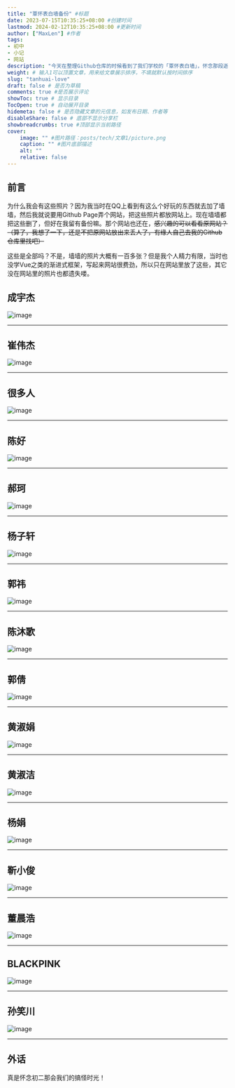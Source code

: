 ```yaml
---
title: "覃怀表白墙备份" #标题
date: 2023-07-15T10:35:25+08:00 #创建时间
lastmod: 2024-02-12T10:35:25+08:00 #更新时间
author: ["MaxLen"] #作者
tags: 
- 初中
- 小记
- 网站
description: "今天在整理Github仓库的时候看到了我们学校的「覃怀表白墙」，怀念那段逝去的欢乐时光" #描述
weight: # 输入1可以顶置文章，用来给文章展示排序，不填就默认按时间排序
slug: "tanhuai-love"
draft: false # 是否为草稿
comments: true #是否展示评论
showToc: true # 显示目录
TocOpen: true # 自动展开目录
hidemeta: false # 是否隐藏文章的元信息，如发布日期、作者等
disableShare: false # 底部不显示分享栏
showbreadcrumbs: true #顶部显示当前路径
cover:
    image: "" #图片路径：posts/tech/文章1/picture.png
    caption: "" #图片底部描述
    alt: ""
    relative: false
---
```


## 前言

为什么我会有这些照片？因为我当时在QQ上看到有这么个好玩的东西就去加了墙墙，然后我就说要用Github Page弄个网站，把这些照片都放网站上。现在墙墙都把这些删了，但好在我留有备份嘛。那个网站也还在，~~感兴趣的可以看看原网站？（算了，我想了一下，还是不把原网站放出来丢人了，有缘人自己去我的Github仓库里找吧）~~

这些是全部吗？不是，墙墙的照片大概有一百多张？但是我个人精力有限，当时也没学Vue之类的渐进式框架，写起来网站很费劲，所以只在网站里放了这些，其它没在网站里的照片也都遗失喽。

## **成宇杰**

![image](https://github.com/maxlen727/picx-images-hosting/raw/master/20240212/image.tyans0471z4.png)

---

## **崔伟杰**

![image](https://github.com/maxlen727/picx-images-hosting/raw/master/20240212/image.7dzu68sibn00.webp)

---

## **很多人**

![image](https://github.com/maxlen727/picx-images-hosting/raw/master/20240212/image.6bo9bndbbv40.webp)

---

## **陈好**

![image](https://github.com/maxlen727/picx-images-hosting/raw/master/20240212/image.69xmw3pdo6s0.webp)

---

## **郝珂**

![image](https://github.com/maxlen727/picx-images-hosting/raw/master/20240212/image.57xa4z1wr0g0.webp)

---

## **杨子轩**

![image](https://github.com/maxlen727/picx-images-hosting/raw/master/20240212/image.5evdopys71o0.webp)

---

## **郭祎**

![image](https://github.com/maxlen727/picx-images-hosting/raw/master/20240212/image.20pokcht2rmo.png)

---

## **陈沐歌**

![image](https://github.com/maxlen727/picx-images-hosting/raw/master/20240212/image.od1a9mtfc9c.webp)

---

## **郭倩**

![image](https://github.com/maxlen727/picx-images-hosting/raw/master/20240212/image.6ugpfvo9y5c0.png)

---

## **黄淑娟**

![image](https://github.com/maxlen727/picx-images-hosting/raw/master/20240212/image.14j5kqp0a05c.png)

---

## **黄淑洁**

![image](https://github.com/maxlen727/picx-images-hosting/raw/master/20240212/image.mmwkrngtp4w.png)

---

## **杨娟**

![image](https://github.com/maxlen727/picx-images-hosting/raw/master/20240212/image.1eu60rq7iy4g.png)

---

## **靳小俊**

![image](https://github.com/maxlen727/picx-images-hosting/raw/master/20240212/image.5le7t0pjig00.png)

---

## **董晨浩**

![image](https://github.com/maxlen727/picx-images-hosting/raw/master/20240212/image.4x4qqhb3uoi0.webp)

---

## **BLACKPINK**

![image](https://github.com/maxlen727/picx-images-hosting/raw/master/20240212/image.54h7t6yn7oc0.webp)

---

## **孙笑川**

![image](https://github.com/maxlen727/picx-images-hosting/raw/master/20240212/image.smfxmtptxy8.webp)

---

## 外话

真是怀念初二那会我们的搞怪时光！

